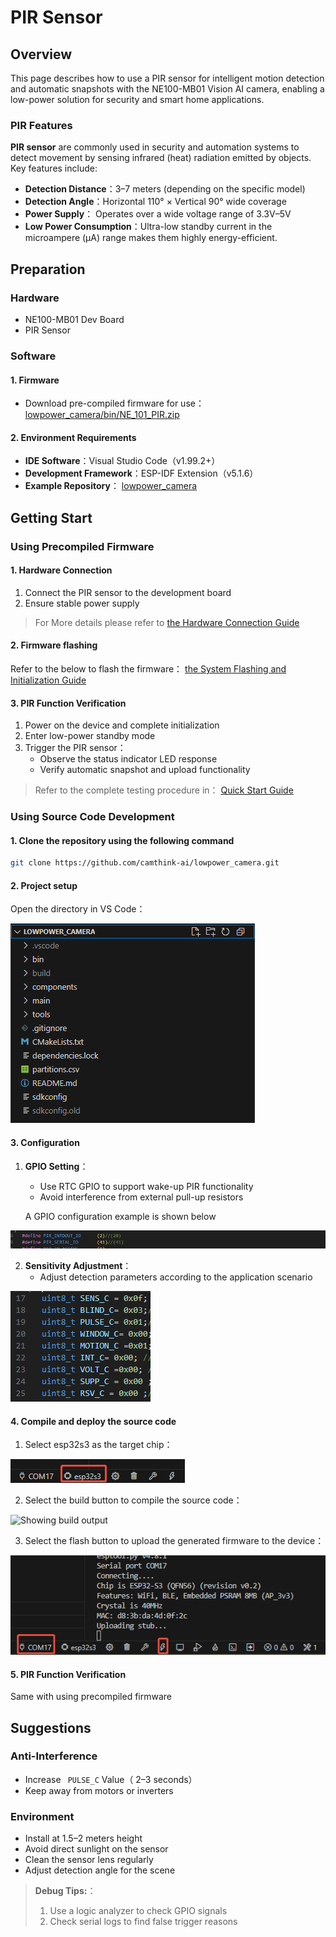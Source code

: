 # PIR Sensor

## Overview

This page describes how to use a PIR sensor for intelligent motion detection and automatic snapshots with the NE100-MB01 Vision AI camera, enabling a low-power solution for security and smart home applications.

### PIR Features

**PIR sensor** are commonly used in security and automation systems to detect movement by sensing infrared (heat) radiation emitted by objects. Key features include:

- **Detection Distance**：3–7 meters (depending on the specific model)
- **Detection Angle**：Horizontal 110° × Vertical 90° wide coverage
- **Power Supply**： Operates over a wide voltage range of 3.3V–5V
- **Low Power Consumption**：Ultra-low standby current in the microampere (μA) range makes them highly energy-efficient.

## Preparation

### Hardware

- NE100-MB01 Dev Board
- PIR Sensor

### Software 

#### 1. Firmware

- Download pre-compiled firmware for use：[lowpower_camera/bin/NE_101_PIR.zip](https://github.com/camthink-ai/lowpower_camera/tree/main/bin)

#### 2. Environment Requirements

- **IDE Software**：Visual Studio Code（v1.99.2+）
- **Development Framework**：ESP-IDF Extension（v5.1.6）
- **Example Repository**： 
  [lowpower_camera](https://github.com/camthink-ai/lowpower_camera.git)

## Getting Start

### Using Precompiled Firmware

#### 1. Hardware Connection

1. Connect the PIR sensor to the development board
2. Ensure stable power supply

> For More details please refer to
>  [the Hardware Connection Guide](../1-hardware-guide/1-hardware-connection.md)

#### 2. Firmware flashing

Refer to the below to flash the firmware：
[the System Flashing and Initialization Guide](../2-software-guide/1-system-flashing-and-initialization.md)

#### 3. PIR Function Verification

1. Power on the device and complete initialization
2. Enter low-power standby mode
3. Trigger the PIR sensor：
   - Observe the status indicator LED response
   - Verify automatic snapshot and upload functionality

> Refer to the complete testing procedure in：
> [Quick Start Guide](../../1-quick-start.md)

### Using Source Code Development

#### 1. Clone the repository using the following command

```bash
git clone https://github.com/camthink-ai/lowpower_camera.git
```

#### 2. Project setup

Open the directory in VS Code：

![Project Root Directory](/img/NE101_code_dir.png)

#### 3. Configuration

1. **GPIO Setting**：
   - Use RTC GPIO to support wake-up PIR functionality
   - Avoid interference from external pull-up resistors
   
   A GPIO configuration example is shown below

![GPIO Setting](/img/NE101_example_6.png)

2. **Sensitivity Adjustment**：
   - Adjust detection parameters according to the application scenario

![Sensitivity ](/img/NE101_example_5.png)

#### 4. Compile and deploy the source code

1. Select esp32s3 as the target chip：

![Esp32s3 selection](/img/NE101_idf_IC.png)

2. Select the build button to compile the source code：

![Showing build output](/img/NE101_idf_build.png)

3. Select the flash button to upload the generated firmware to the device：

![screenshot showing flashing process](/img/NE101_idf_flash.png)

#### 5. PIR Function Verification

Same with using precompiled firmware

## Suggestions

### Anti-Interference

- Increase ` PULSE_C` Value（ 2–3 seconds）
- Keep away from motors or inverters

### Environment

- Install at 1.5–2 meters height
- Avoid direct sunlight on the sensor
- Clean the sensor lens regularly
- Adjust detection angle for the scene

> **Debug Tips:**：
> 
> 1. Use a logic analyzer to check GPIO signals
> 2. Check serial logs to find false trigger reasons